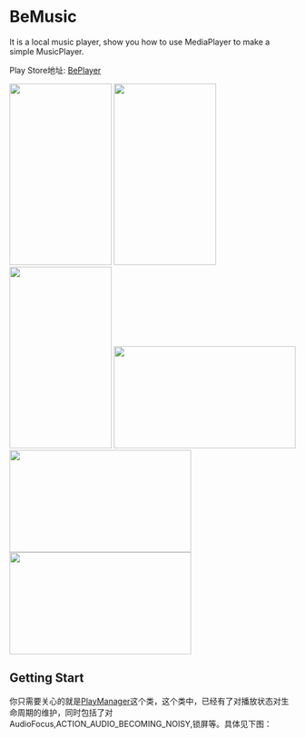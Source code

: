 # BeMusic
It is a local music player, show you how to use MediaPlayer to make a simple MusicPlayer.

Play Store地址:
[BePlayer](https://play.google.com/store/apps/details?id=com.nulldreams.bemusic)

<img src="https://github.com/boybeak/BeMusic/blob/master/app/play_detail.png" width="180" height="320"/>
<img src="https://github.com/boybeak/BeMusic/blob/master/app/album_list.png" width="180" height="320"/>
<img src="https://github.com/boybeak/BeMusic/blob/master/app/play_list.png" width="180" height="320"/>

<img src="https://github.com/boybeak/BeMusic/blob/master/app/play_detail_land.png" width="320" height="180"/>
<img src="https://github.com/boybeak/BeMusic/blob/master/app/album_list_land.png" width="320" height="180"/>
<img src="https://github.com/boybeak/BeMusic/blob/master/app/play_list_land.png" width="320" height="180"/>

## Getting Start
你只需要关心的就是[PlayManager](https://github.com/boybeak/BeMusic/blob/master/media/src/main/java/com/nulldreams/media/manager/PlayManager.java)这个类，这个类中，已经有了对播放状态对生命周期的维护，同时包括了对AudioFocus,ACTION_AUDIO_BECOMING_NOISY,锁屏等。具体见下图：
